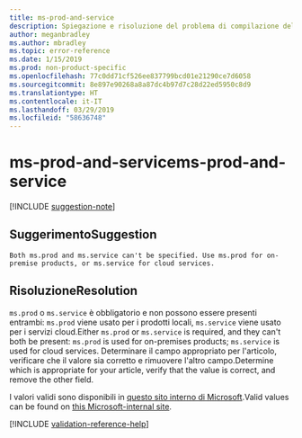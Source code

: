 ```yaml
---
title: ms-prod-and-service
description: Spiegazione e risoluzione del problema di compilazione della documentazione ms-prod-and-service
author: meganbradley
ms.author: mbradley
ms.topic: error-reference
ms.date: 1/15/2019
ms.prod: non-product-specific
ms.openlocfilehash: 77c0dd71cf526ee837799bcd01e21290ce7d6058
ms.sourcegitcommit: 8e897e90268a8a87dc4b97d7c28d22ed5950c8d9
ms.translationtype: HT
ms.contentlocale: it-IT
ms.lasthandoff: 03/29/2019
ms.locfileid: "58636748"
---
```

# <a name="ms-prod-and-service"></a><span data-ttu-id="c2bb5-103">ms-prod-and-service</span><span class="sxs-lookup"><span data-stu-id="c2bb5-103">ms-prod-and-service</span></span>

[!INCLUDE [suggestion-note](includes/suggestion-note.md)]

## <a name="suggestion"></a><span data-ttu-id="c2bb5-104">Suggerimento</span><span class="sxs-lookup"><span data-stu-id="c2bb5-104">Suggestion</span></span>

`Both ms.prod and ms.service can't be specified. Use ms.prod for on-premise products, or ms.service for cloud services.`

## <a name="resolution"></a><span data-ttu-id="c2bb5-105">Risoluzione</span><span class="sxs-lookup"><span data-stu-id="c2bb5-105">Resolution</span></span>

<span data-ttu-id="c2bb5-106">`ms.prod` o `ms.service` è obbligatorio e non possono essere presenti entrambi: `ms.prod` viene usato per i prodotti locali, `ms.service` viene usato per i servizi cloud.</span><span class="sxs-lookup"><span data-stu-id="c2bb5-106">Either `ms.prod` or `ms.service` is required, and they can't both be present: `ms.prod` is used for on-premises products; `ms.service` is used for cloud services.</span></span> <span data-ttu-id="c2bb5-107">Determinare il campo appropriato per l'articolo, verificare che il valore sia corretto e rimuovere l'altro campo.</span><span class="sxs-lookup"><span data-stu-id="c2bb5-107">Determine which is appropriate for your article, verify that the value is correct, and remove the other field.</span></span>

<span data-ttu-id="c2bb5-108">I valori validi sono disponibili in [questo sito interno di Microsoft](https://docsmetadatatool.azurewebsites.net/allowlists).</span><span class="sxs-lookup"><span data-stu-id="c2bb5-108">Valid values can be found on [this Microsoft-internal site](https://docsmetadatatool.azurewebsites.net/allowlists).</span></span>

<!--make sure to add this file to your includes folder and verify the path-->
[!INCLUDE [validation-reference-help](includes/validation-reference-help.md)]
